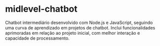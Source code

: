 # midlevel-chatbot
Chatbot intermediário desenvolvido com Node.js e JavaScript, seguindo uma curva de aprendizado em projetos de chatbot. Inclui funcionalidades aprimoradas em relação ao projeto inicial, com melhor interação e capacidade de processamento.
